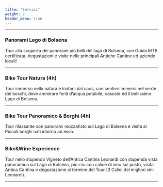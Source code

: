 ```yaml
---
title: "Servizi"
weight: 2
header_menu: true
---
```


---
### Panorami Lago di Bolsena

Tour alla scoperta dei panorami più belli del lago di Bolsena, con Guida MTB certificata, degustazioni e visite nelle principali Antiche Cantine ed aziende locali!

--- 

### Bike Tour Natura (4h)

Tour immerso nella natura e lontani dal caos, con sentieri immersi nel verde dei boschi, dove ammirare fonti d’acqua potabile, cascate ed il bellissimo Lago di Bolsena.

---
### Bike Tour Panoramico & Borghi (4h)

Tour rilassante con panorami mozzafiato sul Lago di Bolsena e visita ai Piccoli borghi nati intorno ad esso.

---
### Bike&Wine Experience

Tour nello stupendo Vigneto dell’Antica Cantina Leonardi con stupenda vista panoramica sul Lago di Bolsena, pic-nic con calice di vino sul posto, visita Antica Cantina e degustazione al termine del Tour (3 Calici dei migliori vini Leonardi).


---
